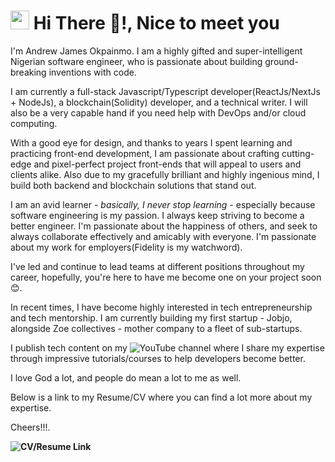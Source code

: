 <h1><img src="https://emojis.slackmojis.com/emojis/images/1531849430/4246/blob-sunglasses.gif?1531849430" width="30"/> Hi There 👋!, Nice to meet you</h1>

I'm Andrew James Okpainmo. I am a highly gifted and super-intelligent Nigerian software engineer, who is passionate about building ground-breaking inventions with code.

I am currently a full-stack Javascript/Typescript developer(ReactJs/NextJs + NodeJs), a blockchain(Solidity) developer, and a technical writer.
I will also be a very capable hand if you need help with DevOps and/or cloud computing.

With a good eye for design, and thanks to years I spent learning and practicing front-end development, I am passionate about crafting cutting-edge and pixel-perfect project front-ends 
that will appeal to users and clients alike. Also due to my gracefully brilliant and highly ingenious mind, I build both backend and blockchain solutions that stand out.

I am an avid learner - *basically, I never stop learning* - especially because software engineering is my passion. I always keep striving to become a better engineer. 
I'm passionate about the happiness of others, and seek to always collaborate effectively and amicably with everyone. I'm passionate about my work
for employers(Fidelity is my watchword).

I've led and continue to lead teams at different positions throughout my career, hopefully, you're here to have me become one on your project soon 😊.

In recent times, I have become highly interested in tech entrepreneurship and tech mentorship. I am currently building my first startup - Jobjo, alongside Zoe collectives - mother company to a fleet of sub-startups.

I publish tech content on my ![YouTube channel](https://www.youtube.com/channel/UC0CKKi10MJUAKWKJ8nZe9Kw)
where I share my expertise through impressive tutorials/courses to help developers become better.

I love God a lot, and people do mean a lot to me as well.

Below is a link to my Resume/CV where you can find a lot more about my expertise.

Cheers!!!.

**![CV/Resume Link]([https://www.youtube.com/channel/UC0CKKi10MJUAKWKJ8nZe9Kw](https://docs.google.com/document/d/1ep-rmk8KtYjeJYt-arCAdhuEB5Ji5Y4dwDkTxRkQ-Gg/edit?usp=sharing)https://docs.google.com/document/d/1ep-rmk8KtYjeJYt-arCAdhuEB5Ji5Y4dwDkTxRkQ-Gg/edit?usp=sharing)**




